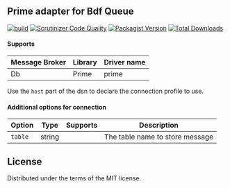 ## Prime adapter for Bdf Queue

[![build](https://github.com/b2pweb/bdf-queue-prime-adapter/actions/workflows/php.yml/badge.svg)](https://github.com/b2pweb/bdf-queue-prime-adapter/actions/workflows/php.yml)
[![Scrutinizer Code Quality](https://scrutinizer-ci.com/g/b2pweb/bdf-queue-prime-adapter/badges/quality-score.png?b=master)](https://scrutinizer-ci.com/g/b2pweb/bdf-queue-prime-adapter/?branch=master)
[![Packagist Version](https://img.shields.io/packagist/v/b2pweb/bdf-queue-prime-adapter.svg)](https://packagist.org/packages/b2pweb/bdf-queue-prime-adapter)
[![Total Downloads](https://img.shields.io/packagist/dt/b2pweb/bdf-queue-prime-adapter.svg)](https://packagist.org/packages/b2pweb/bdf-queue-prime-adapter)

#### Supports

| Message Broker | Library | Driver name |
|----------------|---------|-------------|
| Db             | Prime   | prime       |

Use the `host` part of the dsn to declare the connection profile to use.


#### Additional options for connection

| Option  | Type   | Supports | Description                     |
|---------|--------|----------|---------------------------------|
| `table` | string |          | The table name to store message |


## License

Distributed under the terms of the MIT license.
